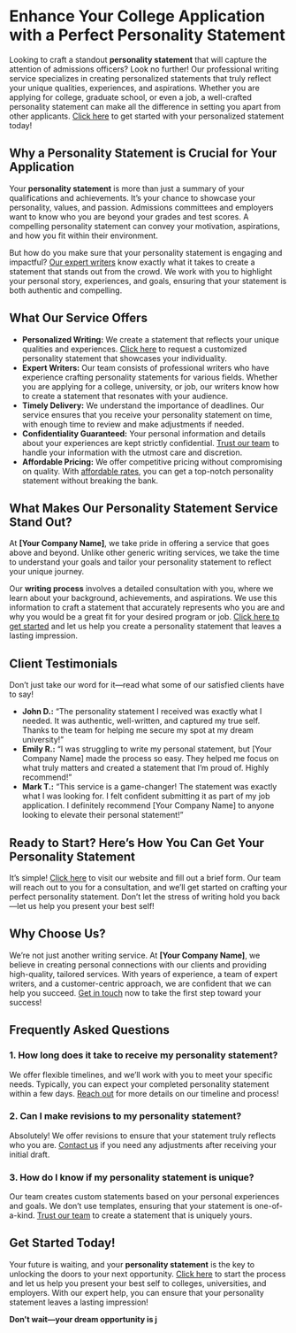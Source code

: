 # Enhance Your College Application with a Perfect Personality Statement

Looking to craft a standout **personality statement** that will capture the attention of admissions officers? Look no further! Our professional writing service specializes in creating personalized statements that truly reflect your unique qualities, experiences, and aspirations. Whether you are applying for college, graduate school, or even a job, a well-crafted personality statement can make all the difference in setting you apart from other applicants. [Click here](https://tinyurl.com/topessay?keyword=personality+statement) to get started with your personalized statement today!

## Why a Personality Statement is Crucial for Your Application

Your **personality statement** is more than just a summary of your qualifications and achievements. It’s your chance to showcase your personality, values, and passion. Admissions committees and employers want to know who you are beyond your grades and test scores. A compelling personality statement can convey your motivation, aspirations, and how you fit within their environment.

But how do you make sure that your personality statement is engaging and impactful? [Our expert writers](https://tinyurl.com/topessay?keyword=personality+statement) know exactly what it takes to create a statement that stands out from the crowd. We work with you to highlight your personal story, experiences, and goals, ensuring that your statement is both authentic and compelling.

## What Our Service Offers

- **Personalized Writing:** We create a statement that reflects your unique qualities and experiences. [Click here](https://tinyurl.com/topessay?keyword=personality+statement) to request a customized personality statement that showcases your individuality.
- **Expert Writers:** Our team consists of professional writers who have experience crafting personality statements for various fields. Whether you are applying for a college, university, or job, our writers know how to create a statement that resonates with your audience.
- **Timely Delivery:** We understand the importance of deadlines. Our service ensures that you receive your personality statement on time, with enough time to review and make adjustments if needed.
- **Confidentiality Guaranteed:** Your personal information and details about your experiences are kept strictly confidential. [Trust our team](https://tinyurl.com/topessay?keyword=personality+statement) to handle your information with the utmost care and discretion.
- **Affordable Pricing:** We offer competitive pricing without compromising on quality. With [affordable rates](https://tinyurl.com/topessay?keyword=personality+statement), you can get a top-notch personality statement without breaking the bank.

## What Makes Our Personality Statement Service Stand Out?

At **[Your Company Name]**, we take pride in offering a service that goes above and beyond. Unlike other generic writing services, we take the time to understand your goals and tailor your personality statement to reflect your unique journey.

Our **writing process** involves a detailed consultation with you, where we learn about your background, achievements, and aspirations. We use this information to craft a statement that accurately represents who you are and why you would be a great fit for your desired program or job. [Click here to get started](https://tinyurl.com/topessay?keyword=personality+statement) and let us help you create a personality statement that leaves a lasting impression.

## Client Testimonials

Don’t just take our word for it—read what some of our satisfied clients have to say!

- **John D.:** “The personality statement I received was exactly what I needed. It was authentic, well-written, and captured my true self. Thanks to the team for helping me secure my spot at my dream university!”
- **Emily R.:** “I was struggling to write my personal statement, but [Your Company Name] made the process so easy. They helped me focus on what truly matters and created a statement that I’m proud of. Highly recommend!”
- **Mark T.:** “This service is a game-changer! The statement was exactly what I was looking for. I felt confident submitting it as part of my job application. I definitely recommend [Your Company Name] to anyone looking to elevate their personal statement!”

## Ready to Start? Here’s How You Can Get Your Personality Statement

It’s simple! [Click here](https://tinyurl.com/topessay?keyword=personality+statement) to visit our website and fill out a brief form. Our team will reach out to you for a consultation, and we’ll get started on crafting your perfect personality statement. Don’t let the stress of writing hold you back—let us help you present your best self!

## Why Choose Us?

We’re not just another writing service. At **[Your Company Name]**, we believe in creating personal connections with our clients and providing high-quality, tailored services. With years of experience, a team of expert writers, and a customer-centric approach, we are confident that we can help you succeed. [Get in touch](https://tinyurl.com/topessay?keyword=personality+statement) now to take the first step toward your success!

## Frequently Asked Questions

### 1. How long does it take to receive my personality statement?

We offer flexible timelines, and we’ll work with you to meet your specific needs. Typically, you can expect your completed personality statement within a few days. [Reach out](https://tinyurl.com/topessay?keyword=personality+statement) for more details on our timeline and process!

### 2. Can I make revisions to my personality statement?

Absolutely! We offer revisions to ensure that your statement truly reflects who you are. [Contact us](https://tinyurl.com/topessay?keyword=personality+statement) if you need any adjustments after receiving your initial draft.

### 3. How do I know if my personality statement is unique?

Our team creates custom statements based on your personal experiences and goals. We don’t use templates, ensuring that your statement is one-of-a-kind. [Trust our team](https://tinyurl.com/topessay?keyword=personality+statement) to create a statement that is uniquely yours.

## Get Started Today!

Your future is waiting, and your **personality statement** is the key to unlocking the doors to your next opportunity. [Click here](https://tinyurl.com/topessay?keyword=personality+statement) to start the process and let us help you present your best self to colleges, universities, and employers. With our expert help, you can ensure that your personality statement leaves a lasting impression!

**Don't wait—your dream opportunity is j**
